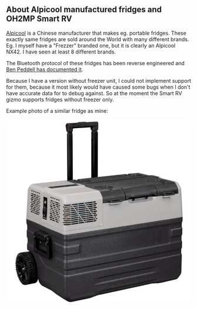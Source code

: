 ## About Alpicool manufactured fridges and OH2MP Smart RV

[Alpicool](https://www.alpicool.com/) is a Chinese manufacturer that makes eg. portable fridges.
These exactly same fridges are sold around the World with many different brands. Eg. I myself have
a "Frezzer" branded one, but it is clearly an Alpicool NX42. I have seen at least 8 different brands.

The Bluetooth protocol of these fridges has been reverse engineered and
[Ben Peddell has documented it](https://github.com/klightspeed/BrassMonkeyFridgeMonitor).

Because I have a version without freezer unit, I could not implement support for them, because it 
most likely would have caused some bugs when I don't have accurate data for to debug against.
So at the moment the Smart RV gizmo supports fridges without freezer only.

Example photo of a similar fridge as mine:

![NX42](s/alpicool_nx42.jpg)
